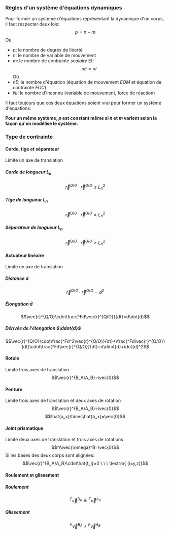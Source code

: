 ### Règles d'un système d'équations dynamiques
Pour former un système d'équations représentant la dynamique d'un corps, il faut respecter deux lois:
$$p=n-m$$
Où
- $p$: le nombre de degrés de liberté
- $n$: le nombre de variable de mouvement
- $m$: le nombre de contrainte *scalaire*
Et:
$$nE=nI$$
Où
- $nE$: le nombre d'équation (équation de mouvement *EOM* et équation de contrainte *EOC*)
- $NI$: le nombre d'inconnu (variable de mouvement, force de réaction)

Il faut toujours que ces deux équations soient vrai pour former un système d'équations.

**Pour un même système, $p$ est constant même si $n$ et $m$ varient selon la façon qu'on modélise le système.**

### Type de contrainte

#### Corde, tige et séparateur
Limite un axe de translation
##### Corde de longueur $L_n$
$$\vec{r}^{Q/O}\cdot\vec{r}^{Q/O}\leq L_n^2$$
##### Tige de longueur $L_n$
$$\vec{r}^{Q/O}\cdot\vec{r}^{Q/O}= L_n^2$$
##### Séparateur de longueur $L_n$
$$\vec{r}^{Q/O}\cdot\vec{r}^{Q/O}\geq L_n^2$$
#### Actuateur linéaire
Limite un axe de translation
##### Distance $d$
$$\vec{r}^{Q/O}\cdot\vec{r}^{Q/O}= d^2$$
##### Élongation $\dot{d}$
$$\vec{r}^{Q/O}\cdot\frac{^Fd\vec{r}^{Q/O}}{dt}=d\dot{d}$$
##### Dérivée de l'élongation $\ddot{d}$
$$\vec{r}^{Q/O}\cdot\frac{^Fd^2\vec{r}^{Q/O}}{dt}+\frac{^Fd\vec{r}^{Q/O}}{dt}\cdot\frac{^Fd\vec{r}^{Q/O}}{dt}=d\ddot{d}+\dot{d}^2$$
#### Rotule
Limite trois axes de translation
$$\vec{r}^{B_A/A_B}=\vec{0}$$
#### Penture
Limite trois axes de translation et deux axes de rotation
$$\vec{r}^{B_A/A_B}=\vec{0}$$
$$\hat{a_x}\times\hat{b_x}=\vec{0}$$
#### Joint prismatique
Limite deux axes de translation et trois axes de rotations
$$^A\vec{\omega}^B=\vec{0}$$
Si les bases des deux corps sont alignées:
$$\vec{r}^{B_A/A_B}\cdot\hat{t_i}=0 \ \ \ \textrm{ (i=y,z)}$$

#### Roulement et glissement
##### Roulement
$$^F\vec{v}^{B_A}\triangleq{}^F\vec{v}^{A_B}$$
##### Glissement
$$^F\vec{v}^{B_A}\neq{}^F\vec{v}^{A_B}$$

